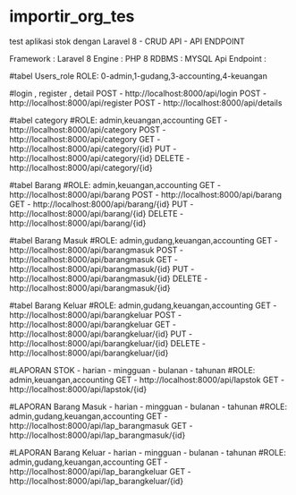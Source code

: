 # importir_org_tes
test aplikasi stok dengan Laravel 8 - CRUD API - API ENDPOINT 

Framework : Laravel 8
Engine  : PHP 8
RDBMS : MYSQL
Api Endpoint :

#tabel Users_role 
ROLE: 0-admin,1-gudang,3-accounting,4-keuangan


#login , register , detail
POST - http://localhost:8000/api/login
POST - http://localhost:8000/api/register
POST - http://localhost:8000/api/details


#tabel category
#ROLE: admin,keuangan,accounting
GET - http://localhost:8000/api/category
POST - http://localhost:8000/api/category
GET - http://localhost:8000/api/category/{id}
PUT - http://localhost:8000/api/category/{id}
DELETE - http://localhost:8000/api/category/{id}

#tabel Barang
#ROLE: admin,keuangan,accounting
GET - http://localhost:8000/api/barang
POST - http://localhost:8000/api/barang
GET - http://localhost:8000/api/barang/{id}
PUT - http://localhost:8000/api/barang/{id}
DELETE - http://localhost:8000/api/barang/{id}

#tabel Barang Masuk
#ROLE: admin,gudang,keuangan,accounting
GET - http://localhost:8000/api/barangmasuk
POST - http://localhost:8000/api/barangmasuk
GET - http://localhost:8000/api/barangmasuk/{id}
PUT - http://localhost:8000/api/barangmasuk/{id}
DELETE - http://localhost:8000/api/barangmasuk/{id}


#tabel Barang Keluar
#ROLE: admin,gudang,keuangan,accounting
GET - http://localhost:8000/api/barangkeluar
POST - http://localhost:8000/api/barangkeluar
GET - http://localhost:8000/api/barangkeluar/{id}
PUT - http://localhost:8000/api/barangkeluar/{id}
DELETE - http://localhost:8000/api/barangkeluar/{id}


#LAPORAN STOK - harian - mingguan - bulanan - tahunan
#ROLE: admin,keuangan,accounting
GET - http://localhost:8000/api/lapstok
GET - http://localhost:8000/api/lapstok/{id}

#LAPORAN Barang Masuk - harian - mingguan - bulanan - tahunan
#ROLE: admin,gudang,keuangan,accounting
GET - http://localhost:8000/api/lap_barangmasuk
GET - http://localhost:8000/api/lap_barangmasuk/{id}

#LAPORAN Barang Keluar - harian - mingguan - bulanan - tahunan
#ROLE: admin,gudang,keuangan,accounting
GET - http://localhost:8000/api/lap_barangkeluar
GET - http://localhost:8000/api/lap_barangkeluar/{id}


